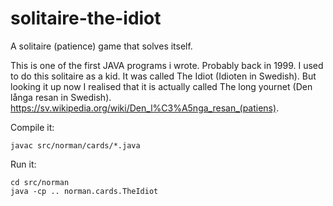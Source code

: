 # solitaire-the-idiot

A solitaire (patience) game that solves itself. 

This is one of the first JAVA programs i wrote. Probably back in 1999.
I used to do this solitaire as a kid. It was called The Idiot (Idioten in Swedish). But looking it up now I realised that it is actually called The long yournet (Den långa resan in Swedish). https://sv.wikipedia.org/wiki/Den_l%C3%A5nga_resan_(patiens). 

Compile it:

    javac src/norman/cards/*.java

Run it:

    cd src/norman
    java -cp .. norman.cards.TheIdiot
